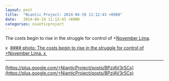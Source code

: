 ```yaml
---
layout: post
title:  "Niantic Project: 2014-04-19 11:12:43 +0900"
date:   2014-04-19 11:12:43 +0900
categories: nianticproject
---
```

The costs begin to rise in the struggle for control of +[November Lima](https://plus.google.com/108660770529072226626 "").

x 
[#### photo: The costs begin to rise in the struggle for control of +November Lima.
x ](https://lh6.googleusercontent.com/-VRL82RDoHCE/U1HbgjpSaAI/AAAAAAAAZsM/XlZ5KLmv7Lw/w1200-h1553/Hotshoe1.png "")
- - -
[https://plus.google.com/+NianticProject/posts/BPzjAV3r5Cs](https://plus.google.com/+NianticProject/posts/BPzjAV3r5Cs)
